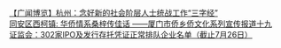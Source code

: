   
[【广闻博览】杭州：念好新的社会阶层人士统战工作“三字经”](http://www.dianyue.me/archives/263/cc6kacfaa7s8dnjx/)  
[同安区西柯镇: 华侨情系桑梓传佳话 ——厦门市侨乡侨文化系列宣传报道十九](http://www.dianyue.me/archives/478/c19p30t7hs6p2gvq/)  
[证监会：302家IPO及发行存托凭证正常排队企业名单（截止7月26日）](http://www.dianyue.me/archives/690/3kikf2xq0k2qbb7q/)